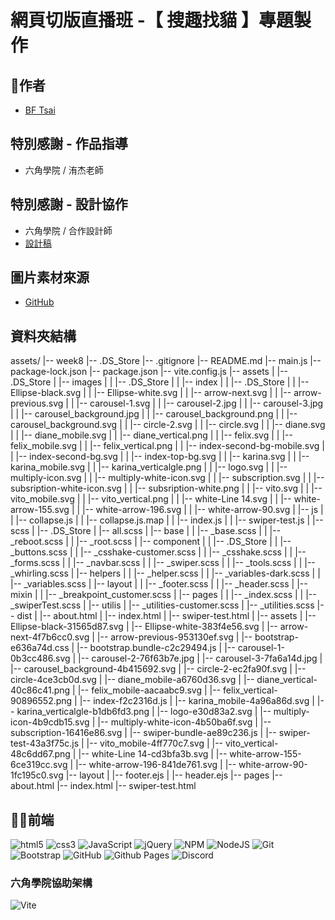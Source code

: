 # 網頁切版直播班 -【 搜趣找貓 】專題製作

## 🕺作者
  - [BF Tsai](https://github.com/bftsai)

## 特別感謝 - 作品指導
  - 六角學院 / 洧杰老師
    
## 特別感謝 - 設計協作
  - 六角學院 / 合作設計師
  - [設計稿](https://www.figma.com/file/zth5XUKMHePyTIxwxYbuBi/2023-切版夏季班-W8---AI-虛擬陪伴?type=design&node-id=0-1&mode=design&t=wWrJSUjDvbGsgaKc-0)

## 圖片素材來源
- [GitHub](https://github.com/hexschool/2022-web-layout-training/tree/main/week8-ai)

## 資料夾結構
assets/
|-- week8
    |-- .DS_Store
    |-- .gitignore
    |-- README.md
    |-- main.js
    |-- package-lock.json
    |-- package.json
    |-- vite.config.js
    |-- assets
    |   |-- .DS_Store
    |   |-- images
    |   |   |-- .DS_Store
    |   |   |-- index
    |   |       |-- .DS_Store
    |   |       |-- Ellipse-black.svg
    |   |       |-- Ellipse-white.svg
    |   |       |-- arrow-next.svg
    |   |       |-- arrow-previous.svg
    |   |       |-- carousel-1.svg
    |   |       |-- carousel-2.jpg
    |   |       |-- carousel-3.jpg
    |   |       |-- carousel_background.jpg
    |   |       |-- carousel_background.png
    |   |       |-- carousel_background.svg
    |   |       |-- circle-2.svg
    |   |       |-- circle.svg
    |   |       |-- diane.svg
    |   |       |-- diane_mobile.svg
    |   |       |-- diane_vertical.png
    |   |       |-- felix.svg
    |   |       |-- felix_mobile.svg
    |   |       |-- felix_vertical.png
    |   |       |-- index-second-bg-mobile.svg
    |   |       |-- index-second-bg.svg
    |   |       |-- index-top-bg.svg
    |   |       |-- karina.svg
    |   |       |-- karina_mobile.svg
    |   |       |-- karina_verticalgle.png
    |   |       |-- logo.svg
    |   |       |-- multiply-icon.svg
    |   |       |-- multiply-white-icon.svg
    |   |       |-- subscription.svg
    |   |       |-- subsription-white-icon.svg
    |   |       |-- subsription-white.png
    |   |       |-- vito.svg
    |   |       |-- vito_mobile.svg
    |   |       |-- vito_vertical.png
    |   |       |-- white-Line 14.svg
    |   |       |-- white-arrow-155.svg
    |   |       |-- white-arrow-196.svg
    |   |       |-- white-arrow-90.svg
    |   |-- js
    |   |   |-- collapse.js
    |   |   |-- collapse.js.map
    |   |   |-- index.js
    |   |   |-- swiper-test.js
    |   |-- scss
    |       |-- .DS_Store
    |       |-- all.scss
    |       |-- base
    |       |   |-- _base.scss
    |       |   |-- _reboot.scss
    |       |   |-- _root.scss
    |       |-- component
    |       |   |-- .DS_Store
    |       |   |-- _buttons.scss
    |       |   |-- _csshake-customer.scss
    |       |   |-- _csshake.scss
    |       |   |-- _forms.scss
    |       |   |-- _navbar.scss
    |       |   |-- _swiper.scss
    |       |   |-- _tools.scss
    |       |   |-- _whirling.scss
    |       |-- helpers
    |       |   |-- _helper.scss
    |       |   |-- _variables-dark.scss
    |       |   |-- _variables.scss
    |       |-- layout
    |       |   |-- _footer.scss
    |       |   |-- _header.scss
    |       |-- mixin
    |       |   |-- _breakpoint_customer.scss
    |       |-- pages
    |       |   |-- _index.scss
    |       |   |-- _swiperTest.scss
    |       |-- utilis
    |           |-- _utilities-customer.scss
    |           |-- _utilities.scss
    |-- dist
    |   |-- about.html
    |   |-- index.html
    |   |-- swiper-test.html
    |   |-- assets
    |       |-- Ellipse-black-31565d87.svg
    |       |-- Ellipse-white-383f4e56.svg
    |       |-- arrow-next-4f7b6cc0.svg
    |       |-- arrow-previous-953130ef.svg
    |       |-- bootstrap-e636a74d.css
    |       |-- bootstrap.bundle-c2c29494.js
    |       |-- carousel-1-0b3cc486.svg
    |       |-- carousel-2-76f63b7e.jpg
    |       |-- carousel-3-7fa6a14d.jpg
    |       |-- carousel_background-4b415692.svg
    |       |-- circle-2-ec2fa90f.svg
    |       |-- circle-4ce3cb0d.svg
    |       |-- diane_mobile-a6760d36.svg
    |       |-- diane_vertical-40c86c41.png
    |       |-- felix_mobile-aacaabc9.svg
    |       |-- felix_vertical-90896552.png
    |       |-- index-f2c2316d.js
    |       |-- karina_mobile-4a96a86d.svg
    |       |-- karina_verticalgle-b1db6fd3.png
    |       |-- logo-e30d83a2.svg
    |       |-- multiply-icon-4b9cdb15.svg
    |       |-- multiply-white-icon-4b50ba6f.svg
    |       |-- subscription-16416e86.svg
    |       |-- swiper-bundle-ae89c236.js
    |       |-- swiper-test-43a3f75c.js
    |       |-- vito_mobile-4ff770c7.svg
    |       |-- vito_vertical-48c6dd67.png
    |       |-- white-Line 14-cd3bfa3b.svg
    |       |-- white-arrow-155-6ce319cc.svg
    |       |-- white-arrow-196-841de761.svg
    |       |-- white-arrow-90-1fc195c0.svg
    |-- layout
    |   |-- footer.ejs
    |   |-- header.ejs
    |-- pages
        |-- about.html
        |-- index.html
        |-- swiper-test.html

## 🧑‍💻前端
![html5](https://camo.githubusercontent.com/49fbb99f92674cc6825349b154b65aaf4064aec465d61e8e1f9fb99da3d922a1/68747470733a2f2f696d672e736869656c64732e696f2f62616467652f68746d6c352d2532334533344632362e7376673f7374796c653d666f722d7468652d6261646765266c6f676f3d68746d6c35266c6f676f436f6c6f723d7768697465)
![css3](https://camo.githubusercontent.com/e6b67b27998fca3bccf4c0ee479fc8f9de09d91f389cccfbe6cb1e29c10cfbd7/68747470733a2f2f696d672e736869656c64732e696f2f62616467652f637373332d2532333135373242362e7376673f7374796c653d666f722d7468652d6261646765266c6f676f3d63737333266c6f676f436f6c6f723d7768697465)
![JavaScript](https://img.shields.io/badge/javascript-%23323330.svg?style=for-the-badge&logo=javascript&logoColor=%23F7DF1E)
![jQuery](https://img.shields.io/badge/jquery-%230769AD.svg?style=for-the-badge&logo=jquery&logoColor=white)
![NPM](https://img.shields.io/badge/NPM-%23CB3837.svg?style=for-the-badge&logo=npm&logoColor=white)
![NodeJS](https://img.shields.io/badge/node.js-6DA55F?style=for-the-badge&logo=node.js&logoColor=white)
![Git](https://img.shields.io/badge/git-%23F05033.svg?style=for-the-badge&logo=git&logoColor=white)
![Bootstrap](https://img.shields.io/badge/bootstrap-%238511FA.svg?style=for-the-badge&logo=bootstrap&logoColor=white)
![GitHub](https://img.shields.io/badge/github-%23121011.svg?style=for-the-badge&logo=github&logoColor=white)
![Github Pages](https://img.shields.io/badge/github%20pages-121013?style=for-the-badge&logo=github&logoColor=white)
![Discord](https://img.shields.io/badge/Discord-%235865F2.svg?style=for-the-badge&logo=discord&logoColor=white)
### 六角學院協助架構
![Vite](https://img.shields.io/badge/vite-%23646CFF.svg?style=for-the-badge&logo=vite&logoColor=white)




